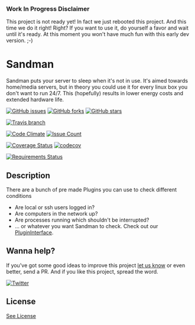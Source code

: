 ### Work In Progress Disclaimer

This project is not ready yet! In fact we just rebooted this project. And this time we do it right! Right?
If you want to use it, do yourself a favor and wait until it's ready. At this moment you won't have much fun with this early dev version. ;-)


# Sandman

Sandman puts your server to sleep when it's not in use.
It's aimed towards home/media servers, but in theory you could use it for every linux box you don't want to run 24/7.
This (hopefully) results in lower energy costs and extended hardware life.

[![GitHub issues](https://img.shields.io/github/issues/SLCoding/Sandman.svg)](https://github.com/SLCoding/Sandman/issues)
[![GitHub forks](https://img.shields.io/github/forks/SLCoding/Sandman.svg)](https://github.com/SLCoding/Sandman/network)
[![GitHub stars](https://img.shields.io/github/stars/SLCoding/Sandman.svg)](https://github.com/SLCoding/Sandman/stargazers)

[![Travis branch](https://img.shields.io/travis/SLCoding/Sandman.svg)](https://travis-ci.org/SLCoding/Sandman)

[![Code Climate](https://codeclimate.com/github/SLCoding/Sandman/badges/gpa.svg)](https://codeclimate.com/github/SLCoding/Sandman)
[![Issue Count](https://codeclimate.com/github/SLCoding/Sandman/badges/issue_count.svg)](https://codeclimate.com/github/SLCoding/Sandman)

[![Coverage Status](https://coveralls.io/repos/github/SLCoding/Sandman/badge.svg)](https://coveralls.io/github/SLCoding/Sandman)
[![codecov](https://codecov.io/gh/SLCoding/Sandman/branch/master/graph/badge.svg)](https://codecov.io/gh/SLCoding/Sandman)

[![Requirements Status](https://requires.io/github/SLCoding/Sandman/requirements.svg)](https://requires.io/github/SLCoding/Sandman/requirements/)


## Description

There are a bunch of pre made Plugins you can use to check different conditions
- Are local or ssh users logged in?
- Are computers in the network up?
- Are processes running which shouldn't be interrupted?
- ... or whatever you want Sandman to check. Check out our [PluginInterface](sandman/api/).


## Wanna help?

If you've got some good ideas to improve this project [let us know](https://github.com/SLCoding/Sandman-coreplugins/issues/new) or even better, send a PR.
And if you like this project, spread the word.

[![Twitter](https://img.shields.io/twitter/url/https/github.com/SLCoding/Sandman.svg?style=social)](https://twitter.com/intent/tweet?text=Wow:&url=%5Bobject%20Object%5D)


## License

[See License](LICENSE)
